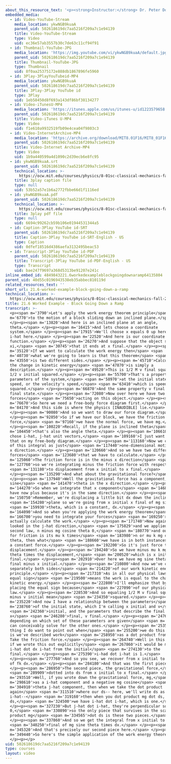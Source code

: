 ```yaml
---
about_this_resource_text: '<p><strong>Instructor:</strong> Dr. Peter Dourmashkin</p>'
embedded_media:
  - id: Video-YouTube-Stream
    media_location: ykwNGB9kuaA
    parent_uid: 502618619dc7aa5216f209a7c1e94139
    title: Video-YouTube-Stream
    type: Video
    uid: ec36e57ab3557b30c7de63c11cf94f91
  - id: Thumbnail-YouTube-JPG
    media_location: 'https://img.youtube.com/vi/ykwNGB9kuaA/default.jpg'
    parent_uid: 502618619dc7aa5216f209a7c1e94139
    title: Thumbnail-YouTube-JPG
    type: Thumbnail
    uid: 8f0aa25375172e888db1867896fe5960
  - id: 3Play-3PlayYouTubeid-MP4
    media_location: ykwNGB9kuaA
    parent_uid: 502618619dc7aa5216f209a7c1e94139
    title: 3Play-3Play YouTube id
    type: 3Play
    uid: 1eb58450d8f693a143df86bf38134277
  - id: Video-iTunesU-MP4
    media_location: 'https://itunes.apple.com/us/itunes-u/id1223579658'
    parent_uid: 502618619dc7aa5216f209a7c1e94139
    title: Video-iTunes U-MP4
    type: Video
    uid: f1e610a9932519fb09e4cea04f9803c3
  - id: Video-InternetArchive-MP4
    media_location: 'https://archive.org/download/MIT8.01F16/MIT8_01F16_L21v06_360p.mp4'
    parent_uid: 502618619dc7aa5216f209a7c1e94139
    title: Video-Internet Archive-MP4
    type: Video
    uid: 1b9a440599a4d1090c2d39ecb6e8fc95
  - id: ykwNGB9kuaA.srt
    parent_uid: 502618619dc7aa5216f209a7c1e94139
    technical_location: >-
      https://ocw.mit.edu/courses/physics/8-01sc-classical-mechanics-fall-2016/week-7-kinetic-energy-and-work/21.6-worked-example-block-going-down-a-ramp/21.6-worked-example-block-going-down-a-ramp/ykwNGB9kuaA.srt
    title: 3play caption file
    type: null
    uid: 53b52a57e1b6a2772fbbe66d1f1116ed
  - id: ykwNGB9kuaA.pdf
    parent_uid: 502618619dc7aa5216f209a7c1e94139
    technical_location: >-
      https://ocw.mit.edu/courses/physics/8-01sc-classical-mechanics-fall-2016/week-7-kinetic-energy-and-work/21.6-worked-example-block-going-down-a-ramp/21.6-worked-example-block-going-down-a-ramp/ykwNGB9kuaA.pdf
    title: 3play pdf file
    type: null
    uid: 6694c99262cb59b106e01944531344a5
  - id: Caption-3Play YouTube id-SRT
    parent_uid: 502618619dc7aa5216f209a7c1e94139
    title: Caption-3Play YouTube id-SRT-English - US
    type: Caption
    uid: 0dfef18516d4386aefa3132495beac53
  - id: Transcript-3Play YouTube id-PDF
    parent_uid: 502618619dc7aa5216f209a7c1e94139
    title: Transcript-3Play YouTube id-PDF-English - US
    type: Transcript
    uid: bae247f9697a368d5313be91207e241c
inline_embed_id: 4849843221.6workedexampleblockgoingdownaramp64135804
parent_uid: 40d55c0196943538eb35abbec810119d
related_resources_text: ''
short_url: 21.6-worked-example-block-going-down-a-ramp
technical_location: >-
  https://ocw.mit.edu/courses/physics/8-01sc-classical-mechanics-fall-2016/week-7-kinetic-energy-and-work/21.6-worked-example-block-going-down-a-ramp/21.6-worked-example-block-going-down-a-ramp
title: 21.6 Worked Example - Block Going Down a Ramp
transcript: >-
  <p><span m='3790'>Let's apply the work energy theorem principle</span> <span
  m='6770'>to the motion of a block sliding down an inclined plane.</span>
  </p><p><span m='13820'>And here is an inclined plane at an angle,
  theta.</span> </p><p><span m='16415'>And lets choose a coordinate
  system.</span> </p><p><span m='17915'>We'll choose x equals 0 up here, or
  i-hat here.</span> </p><p><span m='22520'>And here is our coordinate
  function.</span> </p><p><span m='26270'>And suppose that the object starts at
  xi,</span> <span m='30745'>that it ends at x final.</span> </p><p><span
  m='35120'>If we want to calculate the work energy then</span> <span
  m='40730'>what we're going to learn is that this theorem</span> <span
  m='43550'>is two different sides.</span> </p><p><span m='45710'>Calculating
  the change in kinetic energy</span> <span m='47870'>is simply a
  description.</span> </p><p><span m='49520'>This is 1/2 M v final squared minus
  1/2 v initial squared.</span> </p><p><span m='55700'>That's a property,
  parameters of the system,</span> <span m='58970'>at the initial state, the
  speed, or the velocity's speed,</span> <span m='63410'>which is speed
  squared.</span> </p><p><span m='66870'>And the same property v final in the
  final state.</span> </p><p><span m='72080'>Now over here we have two types of
  forces</span> <span m='75650'>acting on this object.</span> </p><p><span
  m='76670'>So here we need a free-body force diagram first.</span> </p><p><span
  m='84170'>And this side is where the physics [INAUDIBLE] lie.</span>
  </p><p><span m='90080'>And so we want to draw our force diagram.</span>
  </p><p><span m='92850'>So if we have our block, we have the friction
  force,</span> <span m='97160'>we have the normal force, we have mg.</span>
  </p><p><span m='100220'>Recall, if the plane is inclined theta</span> <span
  m='104450'>that's also the angle theta.</span> </p><p><span m='106610'>If we
  chose i-hat, j-hat unit vectors,</span> <span m='109160'>I just want to repeat
  that on my free-body diagram.</span> </p><p><span m='113160'>Now we can think
  of this integral as just</span> <span m='117440'>one-dimensional motion in the
  x direction.</span> </p><p><span m='120660'>And so we have two different
  forces</span> <span m='123680'>that we have to calculate.</span> </p><p><span
  m='125060'>The friction force is in the minus x direction</span> <span
  m='127760'>so we're integrating minus the friction force with respect</span>
  <span m='131180'>to displacement from x initial to x final.</span>
  </p><p><span m='135290'>And what about the gravitational force?</span>
  </p><p><span m='137940'>Well the gravitational force has a component, mg
  sine</span> <span m='141470'>theta in the x direction.</span> </p><p><span
  m='144270'>So when we integrate that x component</span> <span m='146870'>we
  have now plus because it's in the same direction.</span> </p><p><span
  m='150750'>Remember, we're displacing a little bit dx down the inclined</span>
  <span m='154280'>plane so we're going from x initial x final of mg sine</span>
  <span m='159930'>theta, which is a constant, dx.</span> </p><p><span
  m='164090'>And so when you're applying the work energy theorem</span> <span
  m='166700'>you need to integrate your forces</span> <span m='169250'>and
  actually calculate the work.</span> </p><p><span m='171740'>Now again, if you
  looked in the j-hat direction,</span> <span m='175829'>and we applied Newton's
  second law, n minus mg cosine theta 0,</span> <span m='180770'>and our rule
  for friction is its mu k times</span> <span m='183980'>n or mu k mg cosine
  theta, then what</span> <span m='188660'>we have is in both instances we have
  a constant force.</span> </p><p><span m='192200'>So it's just force times
  displacement.</span> </p><p><span m='194240'>So we have minus mu k mg cosine
  theta times the displacement,</span> <span m='200520'>which is x initial x
  final.</span> </p><p><span m='202910'>Over here we have mg sine theta times x
  final minus x initial.</span> </p><p><span m='210800'>And now we've calculated
  separately both sides</span> <span m='214220'>of our work kinetic energy
  principle.</span> </p><p><span m='217310'>As in all our physical laws the
  equal sign</span> <span m='219500'>means the work is equal to the change in
  kinetic energy.</span> </p><p><span m='222800'>I'll emphasize that by now
  placing the equal sign because</span> <span m='227090'>of our physical
  law.</span> </p><p><span m='228530'>And so equaling 1/2 M v final squared
  minus v initial mean</span> <span m='234350'>squared.</span> </p><p><span
  m='235220'>And now I have a relationship between the parameters</span> <span
  m='238760'>of the initial state, which I'm calling x initial and v</span>
  <span m='242360'>initial, and the parameters that describe the final state,
  x</span> <span m='246280'>final, v final.</span> </p><p><span m='247690'>And
  depending on which set of these parameters are given</span> <span m='250370'>I
  can conceivably solve for the other ones.</span> </p><p><span m='253550'>One
  thing I do want to point out when</span> <span m='255200'>we do this example
  is we've described work</span> <span m='258950'>as a dot product from A to B.
  Take the friction force.</span> </p><p><span m='264740'>Well in this instance,
  if we wrote this out explicitly</span> <span m='267860'>it would be minus fk
  i-hat dot dx i-hat from the initial</span> <span m='274130'>to the
  final.</span> </p><p><span m='275390'>i-had dot i-hat is 1.</span>
  </p><p><span m='277760'>And so you see, we recover from x initial to x final
  of fk dx.</span> </p><p><span m='284180'>And that was the first piece.</span>
  </p><p><span m='286950'>The second piece, the gravitational force,</span>
  <span m='289909'>dotted into ds from x initial to x final.</span> </p><p><span
  m='293510'>Well, if you wrote down the gravitational force, mg,</span> <span
  m='298610'>as a i-hat component and a negative mg cosine</span> <span
  m='304910'>theta j-hat component, then when we take the dot product
  again</span> <span m='311510'>where our ds-- here, we'll write ds as dx
  i-hat--</span> <span m='319160'>then when you dot product mg dot ds, mg dot
  ds,</span> <span m='324500'>we have i-hat dot i-hat, which is one.</span>
  </p><p><span m='327230'>But j-hat dot i-hat, they're perpendicular so that's
  0,</span> <span m='330890'>so the only piece that survives in the scalar
  product mg</span> <span m='334565'>dot ds is these two pieces.</span>
  </p><p><span m='337860'>And so we get the integral from x initial to x</span>
  <span m='340250'>final of mg sine theta times dx.</span> </p><p><span
  m='345320'>And that's precisely our second piece here.</span> </p><p><span
  m='349440'>So here's the simple application of the work energy theorem.</span>
  </p><p></p>
uid: 502618619dc7aa5216f209a7c1e94139
type: courses
layout: video
---
```

